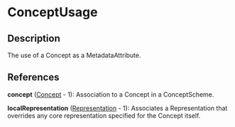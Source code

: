 
# ConceptUsage





## Description

The use of a Concept as a MetadataAttribute.




## References

**concept** ([Concept](../ConceptSchemes/Concept.md) - 1): Association to a Concept in a ConceptScheme.

**localRepresentation** ([Representation](../Base/Representation.md) - 1): Associates a Representation that overrides any core representation specified for the Concept itself.




